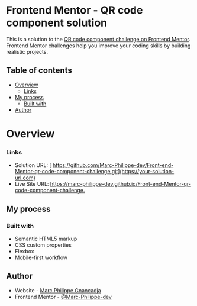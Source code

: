 # Frontend Mentor - QR code component solution

This is a solution to the [QR code component challenge on Frontend Mentor](https://www.frontendmentor.io/challenges/qr-code-component-iux_sIO_H). Frontend Mentor challenges help you improve your coding skills by building realistic projects. 

## Table of contents

- [Overview](#overview)
  - [Links](#links)
- [My process](#my-process)
  - [Built with](#built-with)
- [Author](#author)
 
# Overview
### Links

- Solution URL: [ https://github.com/Marc-Philippe-dev/Front-end-Mentor-qr-code-component-challenge.git](https://your-solution-url.com)
- Live Site URL: [https://marc-philippe-dev.github.io/Front-end-Mentor-qr-code-component-challenge. ](https://your-live-site-url.com)

## My process

### Built with

- Semantic HTML5 markup
- CSS custom properties
- Flexbox
- Mobile-first workflow

 
## Author

- Website - [Marc Philippe Gnancadja](https://www.your-site.com)
- Frontend Mentor - [@Marc-Philippe-dev](https://www.frontendmentor.io/profile/yourusername)


 
